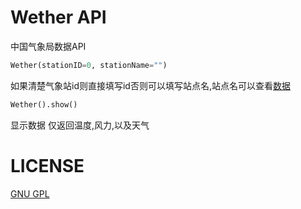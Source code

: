 # Wether API

中国气象局数据API


```py
Wether(stationID=0, stationName="")
```
如果清楚气象站id则直接填写id否则可以填写站点名,站点名可以查看[数据](data/stationsData.json)    

```py
Wether().show()
```
显示数据 仅返回温度,风力,以及天气


# LICENSE

[GNU GPL](LICENSE)
